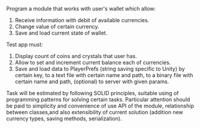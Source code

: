 Program a module that works with user's wallet which allow:
1. Receive information with debit of available currencies.
2. Change value of certain currency.
3. Save and load current state of wallet.

Test app must:
1. Display count of coins and crystals that user has. 
2. Allow to set and increment current balance each of currencies.
3. Save and load data to PlayerPrefs (string saving specific to Unity) by certain key, to a text file with certain name and path, to a binary file with certain name and path, (optional) to server with given params.

Task will be estimated by following SOLID principles, suitable using of programming patterns for solving certain tasks. Particular attention should be paid to simplicity and convenience of usе API of the module, relationship between classes,and also extensibility of current solution (addition new currency types, saving methods, serialization).